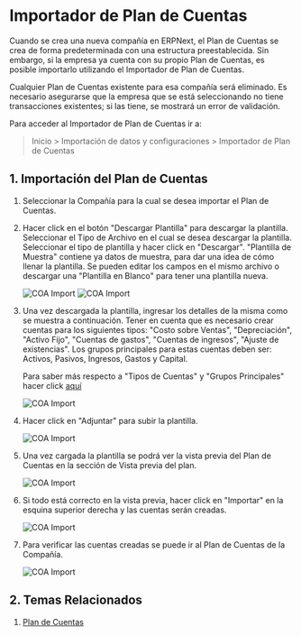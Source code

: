 <!--add breadcrumbs-->

# Importador de Plan de Cuentas

Cuando se crea una nueva compañía en ERPNext, el Plan de Cuentas se crea de forma predeterminada con una estructura preestablecida. Sin embargo, si la empresa ya cuenta con su propio Plan de Cuentas, es posible importarlo utilizando el Importador de Plan de Cuentas.

Cualquier Plan de Cuentas existente para esa compañía será eliminado. Es necesario asegurarse que la empresa que se está seleccionando no tiene transacciones existentes; si las tiene, se mostrará un error de validación. 

Para acceder al Importador de Plan de Cuentas ir a:
> Inicio > Importación de datos y configuraciones > Importador de Plan de Cuentas

## 1. Importación del Plan de Cuentas

1. Seleccionar la Compañía para la cual se desea importar el Plan de Cuentas.

1. Hacer click en el botón "Descargar Plantilla" para descargar la plantilla. Seleccionar el Tipo de Archivo en el cual se desea descargar la plantilla. Seleccionar el tipo de plantilla y hacer click en "Descargar". "Plantilla de Muestra" contiene ya datos de muestra, para dar una idea de cómo llenar la plantilla. Se pueden editar los campos en el mismo archivo o descargar una "Plantilla en Blanco" para tener una plantilla nueva.

    <img class="screenshot" alt="COA Import" src="{{docs_base_url}}/assets/img/setup/coa-template-download.png">


    <img class="screenshot" alt="COA Import" src="{{docs_base_url}}/assets/img/setup/coa-blank-template.png">

1. Una vez descargada la plantilla, ingresar los detalles de la misma como se muestra a continuación. Tener en cuenta que es necesario crear cuentas para los siguientes tipos: "Costo sobre Ventas", "Depreciación", "Activo Fijo", "Cuentas de gastos", "Cuentas de ingresos", "Ajuste de existencias". Los grupos principales para estas cuentas deben ser: Activos, Pasivos, Ingresos, Gastos y Capital. 

    Para saber más respecto a "Tipos de Cuentas" y "Grupos Principales" hacer click [aquí](/docs/user/manual/es/accounts/chart-of-accounts)

    <img class="screenshot" alt="COA Import" src="{{docs_base_url}}/assets/img/setup/coa-sample-template.png">

1. Hacer click en "Adjuntar" para subir la plantilla. 

    <img class="screenshot" alt="COA Import" src="{{docs_base_url}}/assets/img/setup/coa-attach.png">

1. Una vez cargada la plantilla se podrá ver la vista previa del Plan de Cuentas en la sección de Vista previa del plan.

    <img class="screenshot" alt="COA Import" src="{{docs_base_url}}/assets/img/setup/coa-preview.png">

1. Si todo está correcto en la vista previa, hacer click en "Importar" en la esquina superior derecha y las cuentas serán creadas.

    <img class="screenshot" alt="COA Import" src="{{docs_base_url}}/assets/img/setup/coa-start-import.png">

1. Para verificar las cuentas creadas se puede ir al Plan de Cuentas de la Compañía.

    <img class="screenshot" alt="COA Import" src="{{docs_base_url}}/assets/img/setup/coa-import.png">

## 2. Temas Relacionados
1. [Plan de Cuentas](/docs/user/manual/es/accounts/chart-of-accounts)

